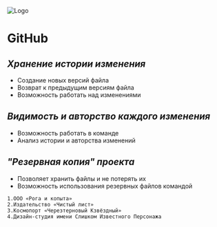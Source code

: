 ![Logo](https://camo.githubusercontent.com/79ee96a8b8fa098c44d1ca302006f24d008408a1c22fc13260437214d705a23d/68747470733a2f2f6e65746f6c6f67792d636f64652e6769746875622e696f2f6769742d686f6d65776f726b732f696e74726f64756374696f6e2f6173736574732f6c6f676f2e706e67)

# **GitHub**
 ## *Хранение истории изменения*
 * Создание новых версий файла
 * Возврат к предыдущим версиям файла
 * Возможность работать над изменениями


 ## *Видимость и авторство каждого изменения* 
* Возможность работать в команде 
* Анализ истории и авторства изменений

## *"Резервная копия" проекта*
* Позволяет хранить файлы и не потерять их
* Возможность использования резервных файлов командой


```
1.ООО «Рога и копыта»
2.Издательство «Чиcтый лист»
3.Космопорт «Черезтерновый Кзвёздный»
4.Дизайн-студия имени Слишком Известного Персонажа
```